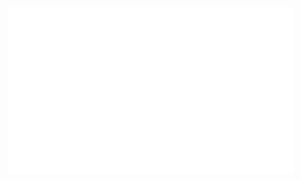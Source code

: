 
![Languages](https://github.com/ApolloSolo/github-stats-transparent/blob/output/generated/languages.svg)
